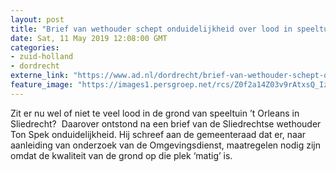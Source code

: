 ```yaml
---
layout: post
title: "Brief van wethouder schept onduidelijkheid over lood in speeltuin 't Orleans in Sliedrecht"
date: Sat, 11 May 2019 12:08:00 GMT
categories: 
- zuid-holland 
- dordrecht 
externe_link: "https://www.ad.nl/dordrecht/brief-van-wethouder-schept-onduidelijkheid-over-lood-in-speeltuin-t-orleans-in-sliedrecht~aa29957a/"
feature_image: "https://images1.persgroep.net/rcs/Z0f2a14Z03v9rAtxsQ_IzeaIIEE/diocontent/120182991/_fitwidth/400/?appId=21791a8992982cd8da851550a453bd7f&quality=0.7"
---
```


Zit er nu wel of niet te veel lood in de grond van speeltuin ’t Orleans in Sliedrecht?  Daarover ontstond na een brief van de Sliedrechtse wethouder Ton Spek onduidelijkheid. Hij schreef aan de gemeenteraad dat er, naar aanleiding van onderzoek van de Omgevingsdienst, maatregelen nodig zijn omdat de kwaliteit van de grond op die plek ‘matig’ is.

